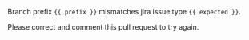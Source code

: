 Branch prefix `{{ prefix }}` mismatches
jira issue type `{{ expected }}`.

Please correct and comment this pull request to try again.
